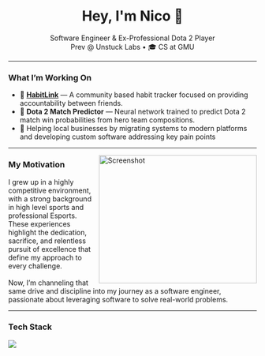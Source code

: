 <h1 align = "center"> Hey, I'm Nico 👋</h1>

<p align = "center"> 
  Software Engineer & Ex-Professional Dota 2 Player <br/>
   Prev @ Unstuck Labs • 🎓 CS at GMU 
</p>

--- 

### What I’m Working On

- 🤝 **[HabitLink](https://github.com/rossi2nico/HabitLink)** — A community based habit tracker focused on providing accountability between friends.
- 🧠 **Dota 2 Match Predictor** — Neural network trained to predict Dota 2 match win probabilities from hero team compositions.
- 🚀 Helping local businesses by migrating systems to modern platforms and developing custom software addressing key pain points

---

<a title="Rank 1 in Dota" style="cursor: pointer; float: right;" href="https://liquipedia.net/dota2/Red2" target="_blank">
  <img align = "right" width="320" height="260" alt="Screenshot" src="https://github.com/user-attachments/assets/c67572f8-7ae9-4f6c-a1d1-a9523d5a0afa" />
</a>

### My Motivation

I grew up in a highly competitive environment, with a strong background in high level sports and professional Esports. These experiences highlight the dedication, sacrifice, and relentless pursuit of excellence that define my approach to every challenge.  
<br/>
Now, I’m channeling that same drive and discipline into my journey as a software engineer, passionate about leveraging software to solve real-world problems.  

---

### Tech Stack

  <img src="https://skillicons.dev/icons?i=java,py,c,ts,js,mysql,react,nextjs,vercel,express,nodejs,fastapi,spring,supabase,mongodb,postman,git,github,pytorch,tensorflow,scikitlearn" />
</p>





